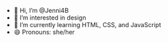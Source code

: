 - 👋 Hi, I’m @Jenni4B
- 👀 I’m interested in design
- 🌱 I’m currently learning HTML, CSS, and JavaScript
- 😄 Pronouns: she/her

<!---
Jenni4B/Jenni4B is a ✨ special ✨ repository because its `README.md` (this file) appears on your GitHub profile.
You can click the Preview link to take a look at your changes.
--->
